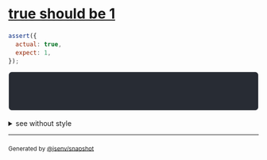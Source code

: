 # [true should be 1](../../boolean.test.js#L17)

```js
assert({
  actual: true,
  expect: 1,
});
```

![img](throw.svg)

<details>
  <summary>see without style</summary>

```console
AssertionError: actual and expect are different

actual: true
expect: 1
```

</details>


---

<sub>
  Generated by <a href="https://github.com/jsenv/core/tree/main/packages/tooling/snapshot">@jsenv/snapshot</a>
</sub>
